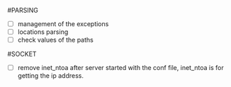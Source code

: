 #PARSING
- [ ] management of the exceptions
- [ ] locations parsing
- [ ] check values of the paths

#SOCKET
- [ ] remove inet_ntoa after server started with the conf file, inet_ntoa is for getting the ip address.
